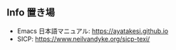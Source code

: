 ## Info 置き場

- Emacs 日本語マニュアル: https://ayatakesi.github.io
- SICP: https://www.neilvandyke.org/sicp-texi/
